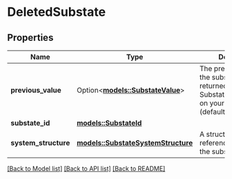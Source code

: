 # DeletedSubstate

## Properties

Name | Type | Description | Notes
------------ | ------------- | ------------- | -------------
**previous_value** | Option<[**models::SubstateValue**](SubstateValue.md)> | The previous value of the substate. Only returned if enabled in SubstateFormatOptions on your request (default false). | [optional]
**substate_id** | [**models::SubstateId**](SubstateId.md) |  | 
**system_structure** | [**models::SubstateSystemStructure**](SubstateSystemStructure.md) | A structure with type references describing the substate's schema. | 

[[Back to Model list]](../README.md#documentation-for-models) [[Back to API list]](../README.md#documentation-for-api-endpoints) [[Back to README]](../README.md)


